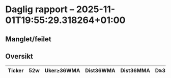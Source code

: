# Daglig rapport – 2025-11-01T19:55:29.318264+01:00

## Manglet/feilet

## Oversikt

| Ticker | 52w | Uker≥36WMA | Dist36WMA | Dist36MMA | D≥36 | RSI14 | MACD | MACDcross | GDX/GLD>50 | SIL/SLV>50 | Vol20 |
|---|---|---:|---:|---:|---|---:|---:|---|---|---|---|
